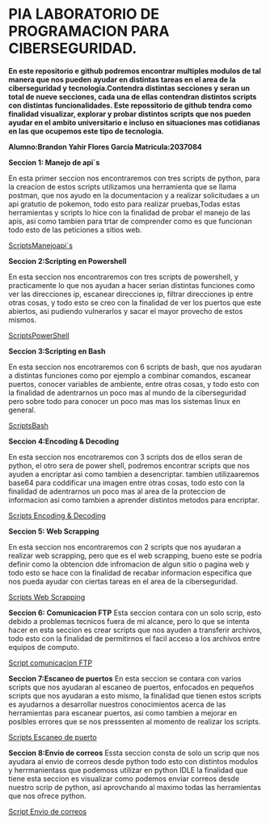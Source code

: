 # PIA LABORATORIO DE PROGRAMACION PARA CIBERSEGURIDAD.
**En este repositorio e github podremos encontrar multiples modulos de tal manera que nos pueden ayudar en distintas tareas en el area de la ciberseguridad y tecnologia.Contendra distintas secciones y seran un total de nueve secciones, cada una de ellas contendran distintos scripts con distintas funcionalidades. 
Este repossitorio de github tendra como finalidad visualizar, explorar y probar distintos scripts que nos pueden ayudar en el ambito universitario e incluso en situaciones mas  cotidianas en las que ocupemos este tipo de tecnologia.**

**Alumno:Brandon Yahir Flores García  Matricula:2037084**


**Seccion 1: Manejo de api´s**

En esta primer seccion nos encontraremos con tres scripts de python, para la creacion de estos scripts utilizamos una herramienta que se llama postman, que nos ayudo en la documentacion y a realizar solicitudaes a un api gratutio de pokemon, todo esto para realizar pruebas,Todas estas herramientas y scripts lo hice con la finalidad de probar el manejo de las apis, asi como tambien para trtar de comprender como es que funcionan todo esto de las peticiones a sitios web.

[ScriptsManejoapi´s](https://github.com/BR4ND0NFL0RES/PIALABPROGRA/blob/fe518fbae95457bbd8d1953d343a45a7b59e09c1/ManejoApi%C2%B4s/Api.md)

**Seccion 2:Scripting en Powershell**

En esta seccion nos encontraremos con tres scripts de powershell, y practicamente lo que nos ayudan a hacer serian distintas funciones como ver las direcciones ip, escanear direcciones ip, filtrar direcciones ip entre otras cosas, y todo esto se creo con la finalidad de ver los puertos que este abiertos, asi pudiendo vulnerarlos y sacar el mayor provecho de estos mismos.

[ScriptsPowerShell](https://github.com/BR4ND0NFL0RES/PIALABPROGRA/blob/44e991138aeaaf678369dc1d2561df4cef65711e/ScriptingPowerShell/PowerShell.md)

**Seccion 3:Scripting en Bash**

En esta seccion nos encotraremos con 6 scripts de bash, que nos ayudaran a distintas funciones como por ejemplo a combinar comandos, escanear puertos, conocer variables de ambiente, entre otras cosas, y todo esto con la finalidad de adentrarnos un poco mas al mundo de la ciberseguridad pero sobre todo para conocer un poco mas mas los sistemas linux en general.

[ScriptsBash](https://github.com/BR4ND0NFL0RES/PIALABPROGRA/blob/25e05a9e162ff6b3c3a8a979dbce939622e80492/ScriptingBash/bash.md)

**Seccion 4:Encoding & Decoding**

En esta seccion nos encotraremos con 3 scripts dos de ellos seran de python, el otro sera de power shell, podremos encontrar scripts que nos ayuden a encriptar asi como tambien a desencriptar. tambien utilizaaremos base64 para coddificar una imagen entre otras cosas, todo esto con la finalidad de adentrarnos un poco mas al area de la proteccion de informacion asi como tambien a aprender distintos metodos para encriptar.

[Scripts Encoding & Decoding](https://github.com/BR4ND0NFL0RES/PIALABPROGRA/blob/2ef64e48557eec10757053a33956c725e701f282/Encoding%26decoding/Encode.md)

**Seccion 5: Web Scrapping**

En esta seccion nos encontraremos con 2 scripts que nos ayudaran a realizar web scrapping, pero que es el web scrapping, bueno este se podria definir como la obtencion dde infromacion de algun sitio o pagina web y todo esto se hace con la finalidad de recabar informacion especifica que nos pueda ayudar con ciertas tareas en el area de la ciberseguridad. 

[Scripts Web Scrapping](https://github.com/BR4ND0NFL0RES/PIALABPROGRA/blob/fccb3765d3bc4d1f8e27f2c2e0c79dc87793c71c/WebScrapping/WebScraping.md)

**Seccion 6: Comunicacion FTP**
Esta seccion contara con un solo scrip, esto debido a problemas tecnicos fuera de mi alcance, pero lo que se intenta hacer en esta seccion es crear scripts que nos ayuden a transferir archivos, todo esto con la finalidad de permitirnos el facil acceso a los archivos entre equipos de computo.

[Script comunicacion FTP](https://github.com/BR4ND0NFL0RES/PIALABPROGRA/blob/dd93eee932e3274c8cddf8216e98b3aa9c2b117a/comunicacionFTP/FTP.md)

**Seccion 7:Escaneo de puertos**
En esta seccion se contara con varios scripts que nos ayudaran al escaneo de puertos, enfocados en pequeños scripts que nos ayudaran a esto mismo, la finalidad que tienen estos scripts es ayudarnos a desarrollar nuestros conocimientos acerca de las herramientas para escanear puertos, asi como tambien a mejorar en posibles errores que se nos presssenten al momento de realizar los scripts.

[Scripts Escaneo de puerto](https://github.com/BR4ND0NFL0RES/PIALABPROGRA/blob/ab23b25e39dbc9a743aed94219b21d9b91323401/Escaneodepuertos/Escaneo.md)

**Seccion 8:Envio de correos**
Essta seccion consta de solo un scrip que nos ayudara al envio de correos desde python todo esto con distintos modulos y herrmanientass que podemoss utilizar en python IDLE
la finalidad que tiene esta seccion es visualizar como podemos enviar correos desde nuestro scrip de python, asi aprovchando al maximo todas las herramientas que nos ofrece python.

[Script Envio de correos]()




